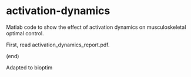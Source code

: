 # activation-dynamics

Matlab code to show the effect of activation dynamics on musculoskeletal optimal control.

First, read activation_dynamics_report.pdf.

(end)

Adapted to bioptim
